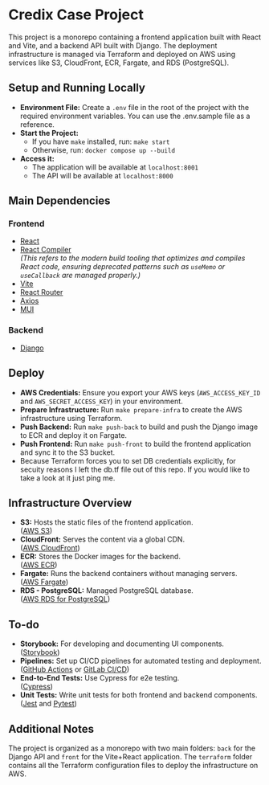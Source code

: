 # Credix Case Project

This project is a monorepo containing a frontend application built with React and Vite, and a backend API built with Django. The deployment infrastructure is managed via Terraform and deployed on AWS using services like S3, CloudFront, ECR, Fargate, and RDS (PostgreSQL).

## Setup and Running Locally

- **Environment File:** Create a `.env` file in the root of the project with the required environment variables. You can use the .env.sample file as a reference.
- **Start the Project:**
  - If you have `make` installed, run: `make start`
  - Otherwise, run: `docker compose up --build`
- **Access it:**
  - The application will be available at `localhost:8001`
  - The API will be available at `localhost:8000`

## Main Dependencies

### Frontend

- [React](https://reactjs.org/)
- [React Compiler](https://reactjs.org/docs/react-api.html)  
  _(This refers to the modern build tooling that optimizes and compiles React code, ensuring deprecated patterns such as `useMemo` or `useCallback` are managed properly.)_
- [Vite](https://vitejs.dev/)
- [React Router](https://reactrouter.com/)
- [Axios](https://axios-http.com/)
- [MUI](https://mui.com/)

### Backend

- [Django](https://www.djangoproject.com/)

## Deploy

- **AWS Credentials:** Ensure you export your AWS keys (`AWS_ACCESS_KEY_ID` and `AWS_SECRET_ACCESS_KEY`) in your environment.
- **Prepare Infrastructure:** Run `make prepare-infra` to create the AWS infrastructure using Terraform.
- **Push Backend:** Run `make push-back` to build and push the Django image to ECR and deploy it on Fargate.
- **Push Frontend:** Run `make push-front` to build the frontend application and sync it to the S3 bucket.
- Because Terraform forces you to set DB credentials explicitly, for secuity reasons I left the db.tf file out of this repo. If you would like to take a look at it just ping me.

## Infrastructure Overview

- **S3:** Hosts the static files of the frontend application.  
  ([AWS S3](https://aws.amazon.com/s3/))
- **CloudFront:** Serves the content via a global CDN.  
  ([AWS CloudFront](https://aws.amazon.com/cloudfront/))
- **ECR:** Stores the Docker images for the backend.  
  ([AWS ECR](https://aws.amazon.com/ecr/))
- **Fargate:** Runs the backend containers without managing servers.  
  ([AWS Fargate](https://aws.amazon.com/fargate/))
- **RDS - PostgreSQL:** Managed PostgreSQL database.  
  ([AWS RDS for PostgreSQL](https://aws.amazon.com/rds/postgresql/))

## To-do

- **Storybook:** For developing and documenting UI components.  
  ([Storybook](https://storybook.js.org/))
- **Pipelines:** Set up CI/CD pipelines for automated testing and deployment.  
  ([GitHub Actions](https://github.com/features/actions) or [GitLab CI/CD](https://www.gitlab.com/))
- **End-to-End Tests:** Use Cypress for e2e testing.  
  ([Cypress](https://www.cypress.io/))
- **Unit Tests:** Write unit tests for both frontend and backend components.  
  ([Jest](https://jestjs.io/) and [Pytest](https://docs.pytest.org/en/stable/))

## Additional Notes

The project is organized as a monorepo with two main folders: `back` for the Django API and `front` for the Vite+React application. The `terraform` folder contains all the Terraform configuration files to deploy the infrastructure on AWS.
